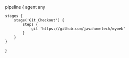pipeline {
    agent any

    stages {
        stage('Git Checkout') {
            steps {
                git 'https://github.com/javahometech/myweb'
            }
        }
    }
}
